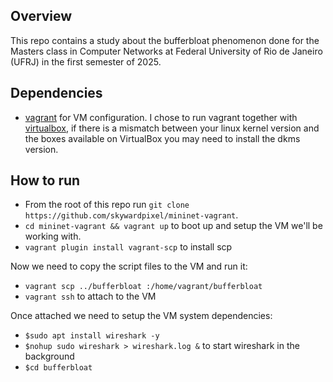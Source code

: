## Overview

This repo contains a study about the bufferbloat phenomenon done for the Masters class in Computer Networks at Federal University of Rio de Janeiro (UFRJ) in the first semester of 2025.


## Dependencies

- [vagrant](https://www.vagrantup.com/downloads) for VM configuration. I chose to run vagrant together with [virtualbox](https://www.virtualbox.org/wiki/Downloads), if there is a mismatch between your linux kernel version and the boxes available on VirtualBox you may need to install the dkms version.

## How to run

- From the root of this repo run `git clone https://github.com/skywardpixel/mininet-vagrant`.
- `cd mininet-vagrant && vagrant up` to boot up and setup the VM we'll be working with.
- `vagrant plugin install vagrant-scp` to install scp

Now we need to copy the script files to the VM and run it:

- `vagrant scp ../bufferbloat :/home/vagrant/bufferbloat`
- `vagrant ssh` to attach to the VM

Once attached we need to setup the VM system dependencies:

- `$sudo apt install wireshark -y`
- `$nohup sudo wireshark > wireshark.log &` to start wireshark in the background
- `$cd bufferbloat`

